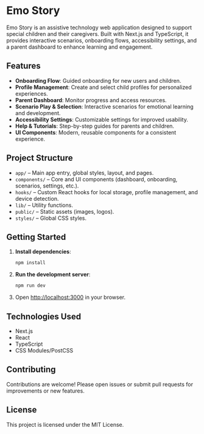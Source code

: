 # Emo Story

Emo Story is an assistive technology web application designed to support special children and their caregivers. Built with Next.js and TypeScript, it provides interactive scenarios, onboarding flows, accessibility settings, and a parent dashboard to enhance learning and engagement.

## Features

- **Onboarding Flow**: Guided onboarding for new users and children.
- **Profile Management**: Create and select child profiles for personalized experiences.
- **Parent Dashboard**: Monitor progress and access resources.
- **Scenario Play & Selection**: Interactive scenarios for emotional learning and development.
- **Accessibility Settings**: Customizable settings for improved usability.
- **Help & Tutorials**: Step-by-step guides for parents and children.
- **UI Components**: Modern, reusable components for a consistent experience.

## Project Structure

- `app/` – Main app entry, global styles, layout, and pages.
- `components/` – Core and UI components (dashboard, onboarding, scenarios, settings, etc.).
- `hooks/` – Custom React hooks for local storage, profile management, and device detection.
- `lib/` – Utility functions.
- `public/` – Static assets (images, logos).
- `styles/` – Global CSS styles.

## Getting Started

1. **Install dependencies**:
   ```powershell
   npm install
   ```
2. **Run the development server**:
   ```powershell
   npm run dev
   ```
3. Open [http://localhost:3000](http://localhost:3000) in your browser.

## Technologies Used

- Next.js
- React
- TypeScript
- CSS Modules/PostCSS

## Contributing

Contributions are welcome! Please open issues or submit pull requests for improvements or new features.

## License

This project is licensed under the MIT License.


